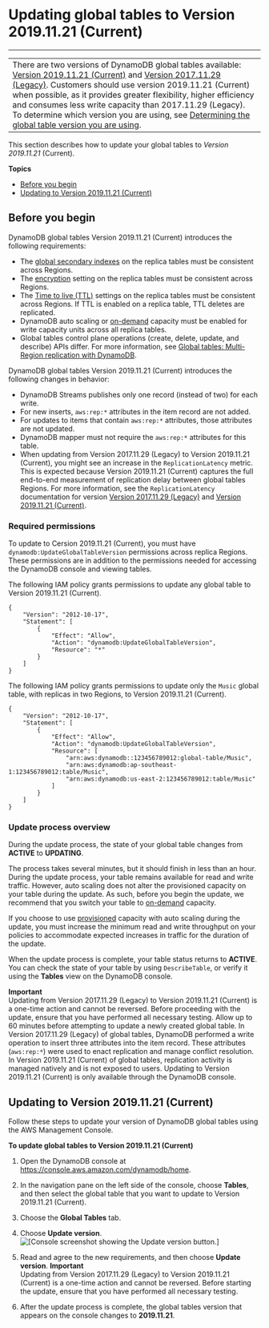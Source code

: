 # Updating global tables to Version 2019\.11\.21 \(Current\)<a name="V2globaltables_upgrade"></a>


****  

|  | 
| --- |
| There are two versions of DynamoDB global tables available: [Version 2019\.11\.21 \(Current\)](globaltables.V2.md) and [Version 2017\.11\.29 \(Legacy\)](globaltables.V1.md)\. Customers should use version 2019\.11\.21 \(Current\) when possible, as it provides greater flexibility, higher efficiency and consumes less write capacity than 2017\.11\.29 \(Legacy\)\. To determine which version you are using, see [Determining the global table version you are using](globaltables.DetermineVersion.md)\. | 

This section describes how to update your global tables to *Version 2019\.11\.21* \(Current\)\.

**Topics**
+ [Before you begin](#V2globaltables_upgrade.Notes)
+ [Updating to Version 2019\.11\.21 \(Current\)](#V2globaltables_upgrade.upgrade)

## Before you begin<a name="V2globaltables_upgrade.Notes"></a>

DynamoDB global tables Version 2019\.11\.21 \(Current\) introduces the following requirements:
+ The [global secondary indexes](https://docs.aws.amazon.com/amazondynamodb/latest/developerguide/GSI.html) on the replica tables must be consistent across Regions\.
+ The [encryption](https://docs.aws.amazon.com/amazondynamodb/latest/developerguide/EncryptionAtRest.html) setting on the replica tables must be consistent across Regions\.
+ The [Time to live \(TTL\)](https://docs.aws.amazon.com/amazondynamodb/latest/developerguide/TTL.html) settings on the replica tables must be consistent across Regions\. If TTL is enabled on a replica table, TTL deletes are replicated\.
+ DynamoDB auto scaling or [on\-demand](https://docs.aws.amazon.com/amazondynamodb/latest/developerguide/HowItWorks.ReadWriteCapacityMode.html#HowItWorks.OnDemand) capacity must be enabled for write capacity units across all replica tables\.
+ Global tables control plane operations \(create, delete, update, and describe\) APIs differ\. For more information, see [Global tables: Multi\-Region replication with DynamoDB](https://docs.aws.amazon.com/amazondynamodb/latest/developerguide/GlobalTables.html)\.

DynamoDB global tables Version 2019\.11\.21 \(Current\) introduces the following changes in behavior:
+ DynamoDB Streams publishes only one record \(instead of two\) for each write\.
+ For new inserts, `aws:rep:*` attributes in the item record are not added\.
+ For updates to items that contain `aws:rep:*` attributes, those attributes are not updated\.
+ DynamoDB mapper must not require the `aws:rep:*` attributes for this table\.
+ When updating from Version 2017\.11\.29 \(Legacy\) to Version 2019\.11\.21 \(Current\), you might see an increase in the `ReplicationLatency` metric\. This is expected because Version 2019\.11\.21 \(Current\) captures the full end\-to\-end measurement of replication delay between global tables Regions\. For more information, see the `ReplicationLatency` documentation for version [Version 2017\.11\.29 \(Legacy\)](https://docs.aws.amazon.com/amazondynamodb/latest/developerguide/globaltables_monitoring.html) and [Version 2019\.11\.21 \(Current\)](https://docs.aws.amazon.com/amazondynamodb/latest/developerguide/V2globaltables_monitoring.html)\.

### Required permissions<a name="V2globaltables_upgrade.Notes-permissions"></a>

To update to Cersion 2019\.11\.21 \(Current\), you must have `dynamodb:UpdateGlobalTableVersion` permissions across replica Regions\. These permissions are in addition to the permissions needed for accessing the DynamoDB console and viewing tables\.

The following IAM policy grants permissions to update any global table to Version 2019\.11\.21 \(Current\)\.

```
{
    "Version": "2012-10-17",
    "Statement": [
        {
            "Effect": "Allow",
            "Action": "dynamodb:UpdateGlobalTableVersion",
            "Resource": "*"
        }
    ]
}
```

The following IAM policy grants permissions to update only the `Music` global table, with replicas in two Regions, to Version 2019\.11\.21 \(Current\)\.

```
{
    "Version": "2012-10-17",
    "Statement": [
        {
            "Effect": "Allow",
            "Action": "dynamodb:UpdateGlobalTableVersion",
            "Resource": [
                "arn:aws:dynamodb::123456789012:global-table/Music",
                "arn:aws:dynamodb:ap-southeast-1:123456789012:table/Music",
                "arn:aws:dynamodb:us-east-2:123456789012:table/Music"
            ]
        }
    ]
}
```

### Update process overview<a name="V2globaltables_upgrade.Notes-process"></a>

During the update process, the state of your global table changes from **ACTIVE** to **UPDATING**\.

The process takes several minutes, but it should finish in less than an hour\. During the update process, your table remains available for read and write traffic\. However, auto scaling does not alter the provisioned capacity on your table during the update\. As such, before you begin the update, we recommend that you switch your table to [on\-demand](https://docs.aws.amazon.com/amazondynamodb/latest/developerguide/HowItWorks.ReadWriteCapacityMode.html#HowItWorks.OnDemand) capacity\. 

If you choose to use [provisioned](https://docs.aws.amazon.com/amazondynamodb/latest/developerguide/HowItWorks.ReadWriteCapacityMode.html#HowItWorks.ProvisionedThroughput.Manual) capacity with auto scaling during the update, you must increase the minimum read and write throughput on your policies to accommodate expected increases in traffic for the duration of the update\.

When the update process is complete, your table status returns to **ACTIVE**\. You can check the state of your table by using `DescribeTable`, or verify it using the **Tables** view on the DynamoDB console\.

**Important**  
Updating from Version 2017\.11\.29 \(Legacy\) to Version 2019\.11\.21 \(Current\) is a one\-time action and cannot be reversed\. Before proceeding with the update, ensure that you have performed all necessary testing\. Allow up to 60 minutes before attempting to update a newly created global table\. 
In Version 2017\.11\.29 \(Legacy\) of global tables, DynamoDB performed a write operation to insert three attributes into the item record\. These attributes \(`aws:rep:*`\) were used to enact replication and manage conflict resolution\. In Version 2019\.11\.21 \(Current\) of global tables, replication activity is managed natively and is not exposed to users\. 
Updating to Version 2019\.11\.21 \(Current\) is only available through the DynamoDB console\.

## Updating to Version 2019\.11\.21 \(Current\)<a name="V2globaltables_upgrade.upgrade"></a>

Follow these steps to update your version of DynamoDB global tables using the AWS Management Console\.

**To update global tables to Version 2019\.11\.21 \(Current\)**

1. Open the DynamoDB console at [https://console\.aws\.amazon\.com/dynamodb/home](https://console.aws.amazon.com/dynamodb/home)\. 

1. In the navigation pane on the left side of the console, choose **Tables**, and then select the global table that you want to update to Version 2019\.11\.21 \(Current\)\.

1. Choose the **Global Tables** tab\.

1. Choose **Update version**\.  
![\[Console screenshot showing the Update version button.\]](http://docs.aws.amazon.com/amazondynamodb/latest/developerguide/images/GlobalTables-upgrade.png)

1. Read and agree to the new requirements, and then choose **Update version**\.
**Important**  
Updating from Version 2017\.11\.29 \(Legacy\) to Version 2019\.11\.21 \(Current\) is a one\-time action and cannot be reversed\. Before starting the update, ensure that you have performed all necessary testing\.

1. After the update process is complete, the global tables version that appears on the console changes to **2019\.11\.21**\.
